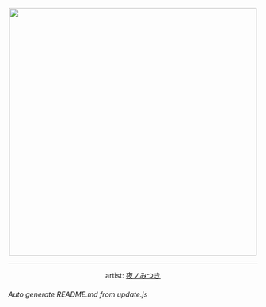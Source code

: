 
<p align="center">
  <img width="500" src="https://nekos.best/api/v2/neko/0081.png">
  <hr/>
  <center>
    artist: <a href="https://yande.re/post/show/615020">夜ノみつき</a>
  </center>
</p>


###### Auto generate README.md from update.js

